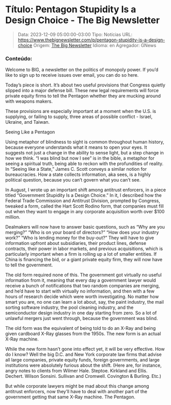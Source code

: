 # Título: Pentagon Stupidity Is a Design Choice - The Big Newsletter

>Data: 2023-12-09 05:00:00-03:00
>Tipo: Notícias
>URL: https://www.thebignewsletter.com/p/pentagon-stupidity-is-a-design-choice
>Origem: [The Big Newsletter](https://www.thebignewsletter.com)
>Idioma: en
>Agregador: GNews

### Conteúdo:

Welcome to BIG, a newsletter on the politics of monopoly power. If you’d like to sign up to receive issues over email, you can do so here.

Today’s piece is short. It’s about two useful provisions that Congress quietly slipped into a major defense bill. These new legal requirements will force private equity firms to tell the Pentagon whether they are mucking around with weapons makers.

These provisions are especially important at a moment when the U.S. is supplying, or failing to supply, three areas of possible conflict - Israel, Ukraine, and Taiwan.

Seeing Like a Pentagon

Using metaphor of blindness to sight is common throughout human history, because everyone understands what it means to open your eyes. It suggests not just a change in the ability to sense light, but a step change in how we think. “I was blind but now I see” is in the bible, a metaphor for seeing a spiritual truth, being able to reckon with the profundities of reality. In “Seeing like a State,” James C. Scott conveys a similar notion for bureaucracies. How a state collects information, aka sees, is a highly political question, because you can’t govern what you can’t see.

In August, I wrote up an important shift among antitrust enforcers, in a piece titled “Government Stupidity Is a Design Choice.” In it, I described how the Federal Trade Commission and Antitrust Division, prompted by Congress, tweaked a form, called the Hart Scott Rodino form, that companies must fill out when they want to engage in any corporate acquisition worth over $100 million.

Dealmakers will now have to answer basic questions, such as “Why are you merging?” “Who is on your board of directors?” “How does your industry work?” “Who is lending money for the buy-out?” They will have to give information upfront about subsidiaries, their product lines, defense contracts, their power in labor markets, and previous acquisitions, which is particularly important when a firm is rolling up a lot of smaller entities. If China is financing the bid, or a giant private equity firm, they will now have to tell the government.

The old form required none of this. The government got virtually no useful information from it, meaning that every day a government lawyer would receive a bunch of notifications that two random companies are merging, and he’d have to start with virtually no information, and then with a few hours of research decide which were worth investigating. No matter how smart you are, no one can learn a lot about, say, the paint industry, the mail sorting software industry, the pool cleaning industry, and the semiconductor design industry in one day starting from zero. So a lot of unlawful mergers just went through, because the government was blind.

The old form was the equivalent of being told to do an X-Ray and being given cardboard X-Ray glasses from the 1950s. The new form is an actual X-Ray machine.

While the new form hasn’t gone into effect yet, it will be very effective. How do I know? Well the big D.C. and New York corporate law firms that advise all large companies, private equity funds, foreign governments, and large institutions were absolutely furious about the shift. (Here are, for instance, angry notes to clients from Wilmer Hale. Steptoe. Kirkland and Ellis. Dechert. Wilson Sonsini. Sullivan and Cromwell. Covington & Burling. Etc.)

But while corporate lawyers might be mad about this change among antitrust enforcers, now they’ll have to deal with another part of the government getting that same X-Ray machine. The Pentagon.
